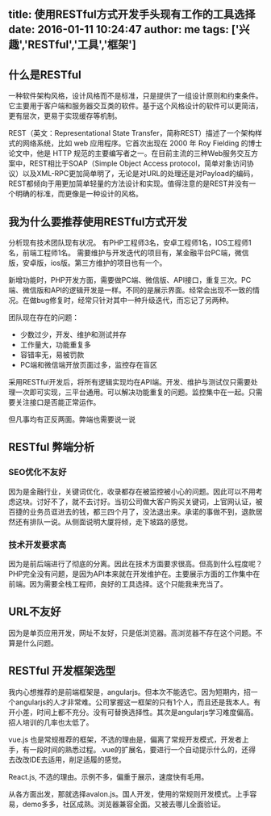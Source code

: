 title: 使用RESTful方式开发手头现有工作的工具选择
date: 2016-01-11 10:24:47
author: me
tags: ['兴趣','RESTful','工具','框架']
---

## 什么是RESTful
一种软件架构风格，设计风格而不是标准，只是提供了一组设计原则和约束条件。它主要用于客户端和服务器交互类的软件。基于这个风格设计的软件可以更简洁，更有层次，更易于实现缓存等机制。

REST（英文：Representational State Transfer，简称REST）描述了一个架构样式的网络系统，比如 web 应用程序。它首次出现在 2000 年 Roy Fielding 的博士论文中，他是 HTTP 规范的主要编写者之一。在目前主流的三种Web服务交互方案中，REST相比于SOAP（Simple Object Access protocol，简单对象访问协议）以及XML-RPC更加简单明了，无论是对URL的处理还是对Payload的编码，REST都倾向于用更加简单轻量的方法设计和实现。值得注意的是REST并没有一个明确的标准，而更像是一种设计的风格。
<!-- more -->
## 我为什么要推荐使用RESTful方式开发

分析现有技术团队现有状况。
有PHP工程师3名，安卓工程师1名，IOS工程师1名，前端工程师1名。
需要维护与开发迭代的项目有，某金融平台PC端，微信版，安卓版，ios版。第三方维护的项目也有一个。

新增功能时，PHP开发方面，需要做PC端、微信版、API接口，重复三次。PC端、微信版和API的逻辑开发是一样。不同的是展示界面。经常会出现不一致的情况。在做bug修复时，经常只针对其中一种升级迭代，而忘记了另两种。

团队现在存在的问题：

* 少数过少，开发、维护和测试并存
* 工作量大，功能重复多
* 容错率无，易被罚款
* PC端和微信端开放页面过多，监控存在盲区

采用RESTful开发后，将所有逻辑实现均在API端。开发、维护与测试仅只需要处理一次即可实现，三平台通用。可以解决功能重复的问题。监控集中在一起。只需要关注接口是否能正常运作。

但凡事均有正反两面。弊端也需要说一说

## RESTful 弊端分析

### SEO优化不友好
因为是金融行业，关键词优化，收录都存在被监控被小心的问题。因此可以不用考虑这块。讨好不了，就不去讨好。当初公司做大客户购买关键词，上官网认证，被百捷的业务员诓进去的钱，都三四个月了，没法退出来。承诺的事做不到，退款居然还有排队一说。从侧面说明大厦将倾，走下坡路的感觉。

### 技术开发要求高
因为是前后端进行了彻底的分离。因此在技术方面要求很高。但高到什么程度呢？PHP完全没有问题，是因为API本来就在开发维护在。主要展示方面的工作集中在前端。因为需要全栈工程师，良好的工具选择。这个只能我来充当了。

## URL不友好
因为是单页应用开发，网址不友好，只是低浏览器。高浏览器不存在这个问题。不算是什么问题。



## RESTful 开发框架选型

我内心想推荐的是前端框架是，angularjs。但本次不能选它。因为短期内，招一个angularjs的人才非常难。公司掌握这一框架的只有1个人，而且还是我本人。有开小差，时间上都不充分。没有可替换选择性。其次是angularjs学习难度偏高。招人培训的几率也太低了。

vue.js 也是常规推荐的框架，不选的理由是，偏离了常规开发模式，开发者上手，有一段时间的熟悉过程。.vue的扩展名，要进行一个自动提示什么的，还得去改改IDE去适用，削足适履的感觉。

React.js, 不选的理由。示例不多，偏重于展示，速度快有毛用。

从各方面出发，那就选择avalon.js。国人开发，使用的常规则开发模式。上手容易，demo多多，社区成熟。浏览器兼容全面。又被去哪儿全面验证。




